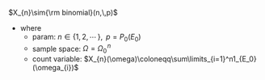 
$X_{n}\sim{\rm binomial}(n,\,p)$
- where
	- param:  $n\in\{1,\,2,\,\cdots\,\}$,  $\,p=P_0(E_0)$
	- sample space:  $\Omega=\Omega_{0}{^{\!n}}$
	- count variable:  $X_{n}(\omega)\coloneqq\sum\limits_{i=1}^n1_{E_0}(\omega_{i})$